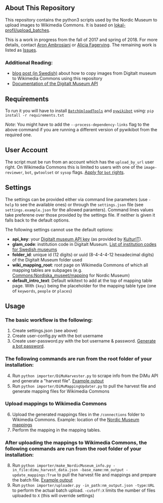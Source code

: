 ## About This Repository
This repository contains the python3 scripts used by the Nordic Museum to upload
images to Wikimedia Commons. It is based on [lokal-profil/upload_batches](https://github.com/lokal-profil/upload_batches).

This is a work in progress from the fall of 2017 and spring of 2018. For more
details, contact [Aron Ambrosiani](https://github.com/Ambrosiani) or [Alicia Fagerving](https://github.com/Vesihiisi). The remaining
work is listed as [Issues](https://github.com/NordicMuseum/Wikimedia-Commons-uploads/issues).

### Additional Reading:
* [blog post (in Swedish)](http://nyamedier.blogg.nordiskamuseet.se/2017/12/att-flytta-bilder-fran-digitalt-museum-till-wikimedia-commons/)
about how to copy images from Digitalt museum to Wikimedia Commons using this
repository
* [Documentation of the Digitalt Museum API](https://github.com/NordicMuseum/DiMu-API-documentation)

## Requirements

To run it you will have to install [`BatchUploadTools`](https://github.com/lokal-profil/BatchUploadTools)
and [`pywikibot`](https://github.com/wikimedia/pywikibot-core) using:
`pip install -r requirements.txt`

*Note*: You might have to add the `--process-dependency-links` flag to the above
command if you are running a different version of pywikibot from the required one.

## User Account

The script must be run from an account which has the `upload_by_url` user right.
On Wikimedia Commons this is limited to users with one of the `image-reviewer`,
`bot`, `gwtoolset` or `sysop` flags. [Apply for `bot` rights](https://commons.wikimedia.org/wiki/Commons:Bots/Requests).

## Settings

The settings can be provided either via command line parameters (use `-help` to
see the available ones) or through the `settings.json` file (see `settings.example.json`
for the allowed paramters). Command lines values take preferene over those
provided by the settings file. If neither is given it falls back to the default
options.

The following settings cannot use the default options:

* **api_key**: your [Digitalt museum API key](https://dok.digitaltmuseum.org/sv/api)
(as provided by [KulturIT](mailto:support@kulturit.no)).
* **glam_code**: institution code in Digitalt Museum. [List of institution codes for Swedish museums](http://api.dimu.org/api/owners?country=se&api.key=demo)
* **folder_id**: unique id (12 digits) or uuid (8-4-4-4-12 hexadecimal digits)
of the Digitalt Museum folder used
* **wiki_mapping_root**: root page on Wikimedia Commons of which all mapping
tables are subpages (e.g. [Commons:Nordiska_museet/mapping](https://commons.wikimedia.org/wiki/Commons:Nordiska_museet/mapping)
for Nordic Museum)
* **default_intro_text**: Default wikitext to add at the top of mapping table
page. With `{key}` being the placeholder for the mapping table type (one of
`keywords`, `people` or `places`)


## Usage

### The basic workflow is the following:
1. Create settings.json (see above)
2. Create user-config.py with the bot username
3. Create user-password.py with the bot username & password. [Generate a bot password](https://commons.wikimedia.org/wiki/Special:BotPasswords).
### The following commands are run from the root folder of your installation:
4. Run `python importer/DiMuHarvester.py` to scrape info from the DiMu API and
generate a "harvest file". [Example output](https://github.com/NordicMuseum/Wikimedia-Commons-uploads/blob/master/examples/dimu_harvest_data.json)
5. Run `python importer/DiMuMappingUpdater.py` to pull the harvest file and
generate mapping files for Wikimedia Commons
### Upload mappings to Wikimedia Commons
6. Upload the generated mappings files in the `/connections` folder to Wikimedia
Commons. Example: location of the [Nordic Museum mappings](https://commons.wikimedia.org/wiki/Special:PrefixIndex/Commons:Nordiska_museet/)
7. Perform the mapping in the mapping tables.
### After uploading the mappings to Wikimedia Commons, the following commands are run from the root folder of your installation:
8. Run `python importer/make_NordicMuseum_info.py -in_file:dimu_harvest_data.json -base_name:nm_output -update_mappings:True`
to pull the harvest file and mappings and prepare the batch file. [Example output](https://github.com/NordicMuseum/Wikimedia-Commons-uploads/blob/master/examples/nm_output.json)
9. Run `python importer/uploader.py -in_path:nm_output.json -type:URL` to
perform the actual batch upload. `-cutoff:X` limits the number of files
uploaded to `X` (this will override settings)
